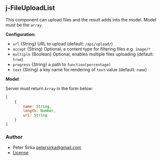 ## j-FileUploadList

This component can upload files and the result adds into the model. Model must be the `array`.

__Configuration__:

- `url` {String} URL to upload (default: `/api/upload/`)
- `accept` {String} Optional, a content type for filtering files e.g. `image/*`
- `multiple` {Boolean} Optional, enables multiple files uploading (default: `true`)
- `progress` {String} a path to `function(percentage)`
- `text` {String} a key name for rendering of `text` value (default: `name`)

__Model__:

Server must return `Array` in the form below:

```javascript
[
	{
		name: String,
		length: Number,
		url: String
	}
]
```

### Author

- Peter Širka <petersirka@gmail.com>
- [License](https://www.totaljs.com/license/)